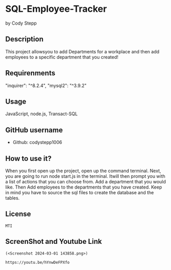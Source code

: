 # SQL-Employee-Tracker

  by Cody Stepp

  
  
  ## Description
  This project allowsyou to add Departments for a workplace and then add employees to a specific department that you created!
  ## Requirenments
  "inquirer": "^8.2.4",    "mysql2": "^3.9.2"
  ## Usage
  JavaScript, node.js, Transact-SQL
  ## GitHub username
  * Github: codystepp1006
  ## How to use it?
   When you first open up the project, open up the command terminal. Next, you are going to run node start.js in the terminal. Itwill then prompt you with a list of actions that you can choose from. Add a department that you would like. Then Add employees to the departments that you have created. Keep in mind you have to source the sql files to create the database and the tables. 
  ## License
    MTI

  ## ScreenShot and Youtube Link

    (<Screenshot 2024-03-01 143858.png>)

    https://youtu.be/hYnwDeFPXfo
